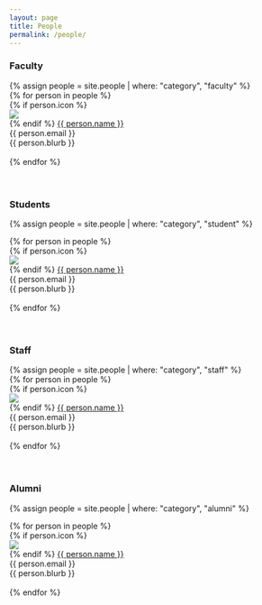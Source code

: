 ```yaml
---
layout: page
title: People
permalink: /people/
---
```

<h3>Faculty</h3>
{% assign people = site.people | where: "category", "faculty" %}
<div class="people">
{% for person in people %}
  <div class="flex-container">
  {% if person.icon %}
   <div class="circular-frame"><img src="{{ person.icon }}"></div>
  {% endif %}
  <a class="mdl-button mdl-button--colored mdl-js-button mdl-js-ripple-effect" href="{{ person.permalink }}"> {{ person.name }}</a><br>
  <div class="email"> {{ person.email }} </div>
  <div class="blurb"> {{ person.blurb }} </div>
</div><br>
{% endfor %}
</div>

<br>



<div class="thin-border"></div><br>

<h3>Students</h3>

{% assign people = site.people | where: "category", "student" %}
<div class="people">
{% for person in people %}
  <div class="flex-container">
  {% if person.icon %}
   <div class="circular-frame"><img src="{{ person.icon }}"></div>
  {% endif %}
  <a class="mdl-button mdl-button--colored mdl-js-button mdl-js-ripple-effect" href="{{ person.permalink }}"> {{ person.name }}</a><br>
  <div class="email"> {{ person.email }} </div>
  <div class="blurb"> {{ person.blurb }} </div>
</div><br>
{% endfor %}
</div>

<br>
<div class="thin-border"></div><br>


<h3>Staff</h3>
{% assign people = site.people | where: "category", "staff" %}

<div class="people">
{% for person in people %}
  <div class="flex-container">
  {% if person.icon %}
   <div class="circular-frame"><img src="{{ person.icon }}"></div>
  {% endif %}
  <a class="mdl-button mdl-button--colored mdl-js-button mdl-js-ripple-effect" href="{{ person.permalink }}"> {{ person.name }}</a><br>
  <div class="email"> {{ person.email }} </div>
  <div class="blurb"> {{ person.blurb }} </div>
</div><br>
{% endfor %}
</div>

<br>

<div class="thin-border"></div><br>


<h3>Alumni</h3>

{% assign people = site.people | where: "category", "alumni" %}
<div class="people">
{% for person in people %}
  <div class="flex-container">
  {% if person.icon %}
   <div class="circular-frame"><img src="{{ person.icon }}"></div>
  {% endif %}
  <a class="mdl-button mdl-button--colored mdl-js-button mdl-js-ripple-effect" href="{{ person.permalink }}"> {{ person.name }}</a><br>
  <div class="email"> {{ person.email }} </div>
  <div class="blurb"> {{ person.blurb }} </div>
</div><br>
{% endfor %}
</div>

<br>

<div class="thin-border"></div><br>
     
